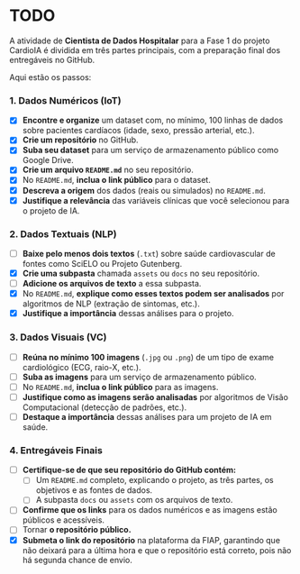 # TODO

A atividade de **Cientista de Dados Hospitalar** para a Fase 1 do projeto CardioIA é dividida em três partes principais, com a preparação final dos entregáveis no GitHub.

Aqui estão os passos:

### 1. Dados Numéricos (IoT)

- [x] **Encontre e organize** um dataset com, no mínimo, 100 linhas de dados sobre pacientes cardíacos (idade, sexo, pressão arterial, etc.).
- [x] **Crie um repositório** no GitHub.
- [x] **Suba seu dataset** para um serviço de armazenamento público como Google Drive.
- [x] **Crie um arquivo `README.md`** no seu repositório.
- [x] No `README.md`, **inclua o link público** para o dataset.
- [x] **Descreva a origem** dos dados (reais ou simulados) no `README.md`.
- [x] **Justifique a relevância** das variáveis clínicas que você selecionou para o projeto de IA.

### 2. Dados Textuais (NLP)

- [ ] **Baixe pelo menos dois textos** (`.txt`) sobre saúde cardiovascular de fontes como SciELO ou Projeto Gutenberg.
- [x] **Crie uma subpasta** chamada `assets` ou `docs` no seu repositório.
- [ ] **Adicione os arquivos de texto** a essa subpasta.
- [x] No `README.md`, **explique como esses textos podem ser analisados** por algoritmos de NLP (extração de sintomas, etc.).
- [x] **Justifique a importância** dessas análises para o projeto.

### 3. Dados Visuais (VC)

- [ ] **Reúna no mínimo 100 imagens** (`.jpg` ou `.png`) de um tipo de exame cardiológico (ECG, raio-X, etc.).
- [ ] **Suba as imagens** para um serviço de armazenamento público.
- [ ] No `README.md`, **inclua o link público** para as imagens.
- [ ] **Justifique como as imagens serão analisadas** por algoritmos de Visão Computacional (detecção de padrões, etc.).
- [ ] **Destaque a importância** dessas análises para um projeto de IA em saúde.

### 4. Entregáveis Finais

- [ ] **Certifique-se de que seu repositório do GitHub contém:**
    - [ ] Um `README.md` completo, explicando o projeto, as três partes, os objetivos e as fontes de dados.
    - [ ] A subpasta `docs` ou `assets` com os arquivos de texto.
- [ ] **Confirme que os links** para os dados numéricos e as imagens estão públicos e acessíveis.
- [ ] Tornar **o repositório público.**
- [x] **Submeta o link do repositório** na plataforma da FIAP, garantindo que não deixará para a última hora e que o repositório está correto, pois não há segunda chance de envio.
